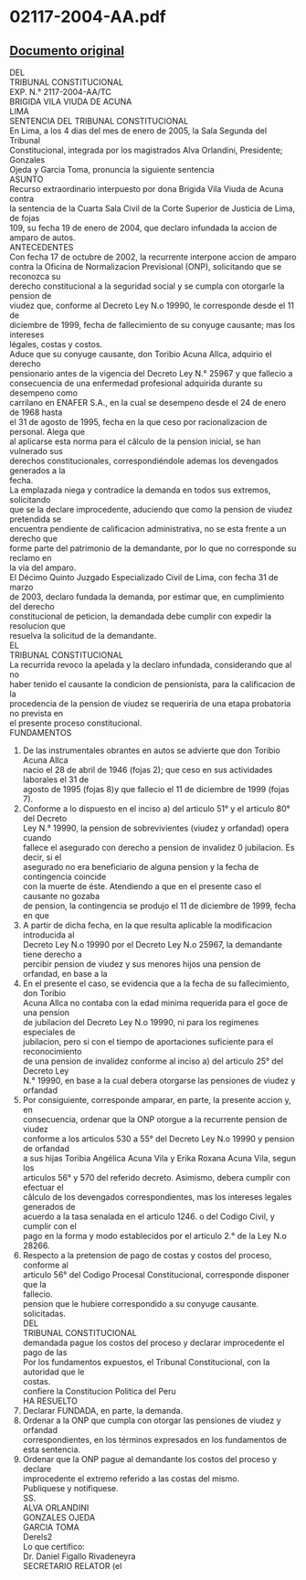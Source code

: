 
02117-2004-AA.pdf
=================
  
[Documento original](https://tc.gob.pe/jurisprudencia/2005/02117-2004-AA.pdf)  
---  
DEL  
TRIBUNAL CONSTITUCIONAL  
EXP. N.° 2117-2004-AA/TC  
BRIGIDA VILA VIUDA DE ACUNA  
LIMA  
SENTENCIA DEL TRIBUNAL CONSTITUCIONAL  
En Lima, a los 4 dias del mes de enero de 2005, la Sala Segunda del Tribunal  
Constitucional, integrada por los magistrados Alva Orlandini, Presidente; Gonzales  
Ojeda y Garcia Toma, pronuncia la siguiente sentencia  
ASUNTO  
Recurso extraordinario interpuesto por dona Brigida Vila Viuda de Acuna contra  
la sentencia de la Cuarta Sala Civil de la Corte Superior de Justicia de Lima, de fojas  
109, su fecha 19 de enero de 2004, que declaro infundada la accion de amparo de autos.  
ANTECEDENTES  
Con fecha 17 de octubre de 2002, la recurrente interpone accion de amparo  
contra la Oficina de Normalizacion Previsional (ONP), solicitando que se reconozca su  
derecho constitucional a la seguridad social y se cumpla con otorgarle la pension de  
viudez que, conforme al Decreto Ley N.o 19990, le corresponde desde el 11 de  
diciembre de 1999, fecha de fallecimiento de su conyuge causante; mas los intereses  
légales, costas y costos.  
Aduce que su conyuge causante, don Toribio Acuna Allca, adquirio el derecho  
pensionario antes de la vigencia del Decreto Ley N.° 25967 y que fallecio a  
consecuencia de una enfermedad profesional adquirida durante su desempeno como  
carrilano en ENAFER S.A., en la cual se desempeno desde el 24 de enero de 1968 hasta  
el 31 de agosto de 1995, fecha en la que ceso por racionalizacion de personal. Alega que  
al aplicarse esta norma para el câlculo de la pension inicial, se han vulnerado sus  
derechos constitucionales, correspondiéndole ademas los devengados generados a la  
fecha.  
La emplazada niega y contradice la demanda en todos sus extremos, solicitando  
que se la declare improcedente, aduciendo que como la pension de viudez pretendida se  
encuentra pendiente de calificacion administrativa, no se esta frente a un derecho que  
forme parte del patrimonio de la demandante, por lo que no corresponde su reclamo en  
la via del amparo.  
El Décimo Quinto Juzgado Especializado Civil de Lima, con fecha 31 de marzo  
de 2003, declaro fundada la demanda, por estimar que, en cumplimiento del derecho  
constitucional de peticion, la demandada debe cumplir con expedir la resolucion que  
resuelva la solicitud de la demandante.  
EL  
TRIBUNAL CONSTITUCIONAL  
La recurrida revoco la apelada y la declaro infundada, considerando que al no  
haber tenido el causante la condicion de pensionista, para la calificacion de la  
procedencia de la pension de viudez se requeriria de una etapa probatoria no prevista en  
el presente proceso constitucional.  
FUNDAMENTOS  
1. De las instrumentales obrantes en autos se advierte que don Toribio Acuna Allca  
nacio el 28 de abril de 1946 (fojas 2); que ceso en sus actividades laborales el 31 de  
agosto de 1995 (fojas 8)y que fallecio el 11 de diciembre de 1999 (fojas 7).  
2. Conforme a lo dispuesto en el inciso a) del articulo 51° y el articulo 80° del Decreto  
Ley N.° 19990, la pension de sobrevivientes (viudez y orfandad) opera cuando  
fallece el asegurado con derecho a pension de invalidez 0 jubilacion. Es decir, si el  
asegurado no era beneficiario de alguna pension y la fecha de contingencia coincide  
con la muerte de éste. Atendiendo a que en el presente caso el causante no gozaba  
de pension, la contingencia se produjo el 11 de diciembre de 1999, fecha en que  
3. A partir de dicha fecha, en la que resulta aplicable la modificacion introducida al  
Decreto Ley N.o 19990 por el Decreto Ley N.o 25967, la demandante tiene derecho a  
percibir pension de viudez y sus menores hijos una pension de orfandad, en base a la  
4. En el presente el caso, se evidencia que a la fecha de su fallecimiento, don Toribio  
Acuna Allca no contaba con la edad minima requerida para el goce de una pension  
de jubilacion del Decreto Ley N.o 19990, ni para los regimenes especiales de  
jubilacion, pero si con el tiempo de aportaciones suficiente para el reconocimiento  
de una pension de invalidez conforme al inciso a) del articulo 25° del Decreto Ley  
N.° 19990, en base a la cual debera otorgarse las pensiones de viudez y orfandad  
5. Por consiguiente, corresponde amparar, en parte, la presente accion y, en  
consecuencia, ordenar que la ONP otorgue a la recurrente pension de viudez  
conforme a los articulos 530 a 55° del Decreto Ley N.o 19990 y pension de orfandad  
a sus hijas Toribia Angélica Acuna Vila y Erika Roxana Acuna Vila, segun los  
articulos 56° y 570 del referido decreto. Asimismo, debera cumplir con efectuar el  
câlculo de los devengados correspondientes, mas los intereses legales generados de  
acuerdo a la tasa senalada en el articulo 1246. o del Codigo Civil, y cumplir con el  
pago en la forma y modo establecidos por el articulo 2.° de la Ley N.o 28266.  
6. Respecto a la pretension de pago de costas y costos del proceso, conforme al  
articulo 56° del Codigo Procesal Constitucional, corresponde disponer que la  
fallecio.  
pension que le hubiere correspondido a su conyuge causante.  
solicitadas.  
DEL  
TRIBUNAL CONSTITUCIONAL  
demandada pague los costos del proceso y declarar improcedente el pago de las  
Por los fundamentos expuestos, el Tribunal Constitucional, con la autoridad que le  
costas.  
confiere la Constitucion Politica del Peru  
HA RESUELTO  
1. Declarar FUNDADA, en parte, la demanda.  
2. Ordenar a la ONP que cumpla con otorgar las pensiones de viudez y orfandad  
correspondientes, en los términos expresados en los fundamentos de esta sentencia.  
3. Ordenar que la ONP pague al demandante los costos del proceso y declare  
improcedente el extremo referido a las costas del mismo.  
Publiquese y notifiquese.  
SS.  
ALVA ORLANDINI  
GONZALES OJEDA  
GARCIA TOMA  
Derels2  
Lo que certifico:  
Dr. Daniel Figallo Rivadeneyra  
SECRETARIO RELATOR (el